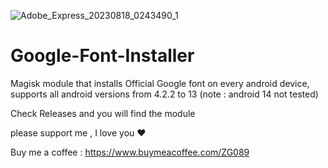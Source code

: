 ![Adobe_Express_20230818_0243490_1](https://github.com/zezo-089/Google-Font-Installer/assets/78573579/283aeaab-ec48-4f80-a38f-03454b01597c)
# Google-Font-Installer
Magisk module that installs Official Google font on every android device, supports all android versions from 4.2.2 to 13 (note : android 14 not tested)

Check Releases and you will find the module

please support me , I love you ❤️ 

Buy me a coffee : https://www.buymeacoffee.com/ZG089
